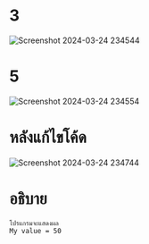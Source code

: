 # 3 #
![Screenshot 2024-03-24 234544](https://github.com/ironmanwin1/03376836-OOP-2566-Lab-07/assets/144198724/f1d34c13-bdfb-42f6-a6cd-2dd698fe3889)

# 5 #
![Screenshot 2024-03-24 234554](https://github.com/ironmanwin1/03376836-OOP-2566-Lab-07/assets/144198724/341f984b-3b18-4f20-84ee-33b129fc5d25)


# หลังแก้ไขโค้ด #
![Screenshot 2024-03-24 234744](https://github.com/ironmanwin1/03376836-OOP-2566-Lab-07/assets/144198724/f5c59d48-ce28-4e01-888e-158d70f04c3c)

# อธิบาย #
```
โปรแกรมจะแสดงผล
My value = 50
